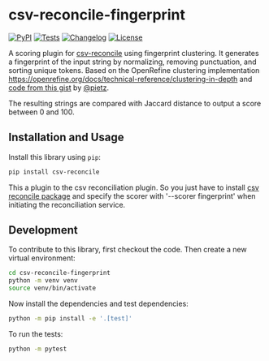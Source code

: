 # csv-reconcile-fingerprint

[![PyPI](https://img.shields.io/pypi/v/csv-reconcile-fingerprint.svg)](https://pypi.org/project/csv-reconcile-fingerprint/)
[![Tests](https://github.com/cutterkom/csv-reconcile-fingerprint/actions/workflows/test.yml/badge.svg)](https://github.com/cutterkom/csv-reconcile-fingerprint/actions/workflows/test.yml)
[![Changelog](https://img.shields.io/github/v/release/cutterkom/csv-reconcile-fingerprint?include_prereleases&label=changelog)](https://github.com/cutterkom/csv-reconcile-fingerprint/releases)
[![License](https://img.shields.io/badge/license-Apache%202.0-blue.svg)](https://github.com/cutterkom/csv-reconcile-fingerprint/blob/main/LICENSE)

A scoring plugin for [csv-reconcile](https://github.com/gitonthescene/csv-reconcile) using fingerprint clustering.
It generates a fingerprint of the input string by normalizing, removing punctuation, and sorting unique tokens. Based on the OpenRefine clustering implementation https://openrefine.org/docs/technical-reference/clustering-in-depth and [code from this gist](https://gist.github.com/pietz/d6197f64c34d273a6d456d7b736c028d) by [@pietz](https://github.com/pietz).

The resulting strings are compared with Jaccard distance to output a score between 0 and 100.

## Installation and Usage

Install this library using `pip`:
```bash
pip install csv-reconcile
```

This a plugin to the csv reconciliation plugin. So you just have to install [csv reconcile package](https://github.com/gitonthescene/csv-reconcile) and specify the scorer with '--scorer fingerprint' when initiating the reconciliation service.

## Development

To contribute to this library, first checkout the code. Then create a new virtual environment:
```bash
cd csv-reconcile-fingerprint
python -m venv venv
source venv/bin/activate
```
Now install the dependencies and test dependencies:
```bash
python -m pip install -e '.[test]'
```
To run the tests:
```bash
python -m pytest
```
